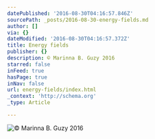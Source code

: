 ```yaml
---
datePublished: '2016-08-30T04:16:57.846Z'
sourcePath: _posts/2016-08-30-energy-fields.md
author: []
via: {}
dateModified: '2016-08-30T04:16:57.372Z'
title: Energy fields
publisher: {}
description: © Marinna B. Guzy 2016
starred: false
inFeed: true
hasPage: true
inNav: false
url: energy-fields/index.html
_context: 'http://schema.org'
_type: Article

---
```

![© Marinna B. Guzy 2016](https://the-grid-user-content.s3-us-west-2.amazonaws.com/e1d0349d-5885-4699-9182-af5673f0df6b.jpg)
